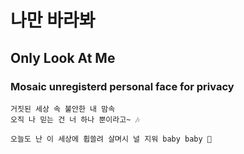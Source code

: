 # 나만 바라봐 
## Only Look At Me

### Mosaic unregisterd personal face for privacy

```
거짓된 세상 속 불안한 내 맘속
오직 나 믿는 건 너 하나 뿐이라고~ 🎶

오늘도 난 이 세상에 휩쓸려 살며시 널 지워 baby baby 🎵
```

